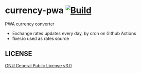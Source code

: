 # currency-pwa [![Build](https://github.com/IRus/currency-pwa/actions/workflows/build.yml/badge.svg)](https://github.com/IRus/currency-pwa/actions/workflows/build.yml)

PWA currency converter

* Exchange rates updates every day, by cron on Github Actions
* fixer.io used as rates source

## LICENSE

[GNU General Public License v3.0](LICENSE)
